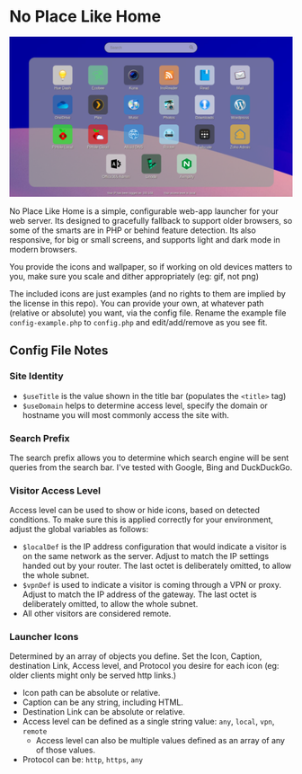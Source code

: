 # No Place Like Home

![Screenshot of Launcher](screenshot.png)

No Place Like Home is a simple, configurable web-app launcher for your web server. Its designed to gracefully fallback to support older browsers, so some of the smarts are in PHP or behind feature detection. Its also responsive, for big or small screens, and supports light and dark mode in modern browsers. 

You provide the icons and wallpaper, so if working on old devices matters to you, make sure you scale and dither appropriately (eg: gif, not png)

The included icons are just examples (and no rights to them are implied by the license in this repo). You can provide your own, at whatever path (relative or absolute) you want, via the config file. Rename the example file `config-example.php` to `config.php` and edit/add/remove as you see fit.

## Config File Notes

### Site Identity

- `$useTitle` is the value shown in the title bar (populates the `<title>` tag)
- `$useDomain` helps to determine access level, specify the domain or hostname you will most commonly access the site with.

### Search Prefix

The search prefix allows you to determine which search engine will be sent queries from the search bar. I've tested with Google, Bing and DuckDuckGo.

### Visitor Access Level

Access level can be used to show or hide icons, based on detected conditions. To make sure this is applied correctly for your environment, adjust the global variables as follows:

- `$localDef` is the IP address configuration that would indicate a visitor is on the same network as the server. Adjust to match the IP settings handed out by your router. The last octet is deliberately omitted, to allow the whole subnet.
- `$vpnDef` is used to indicate a visitor is coming through a VPN or proxy. Adjust to match the IP address of the gateway. The last octet is deliberately omitted, to allow the whole subnet.
- All other visitors are considered remote.

### Launcher Icons

Determined by an array of objects you define. Set the Icon, Caption, destination Link, Access level, and Protocol you desire for each icon (eg: older clients might only be served http links.)

+ Icon path can be absolute or relative.
+ Caption can be any string, including HTML.
+ Destination Link can be absolute or relative.
+ Access level can be defined as a single string value: `any`, `local`, `vpn`, `remote`
    + Access level can also be multiple values defined as an array of any of those values.
+ Protocol can be: `http`, `https`, `any`
